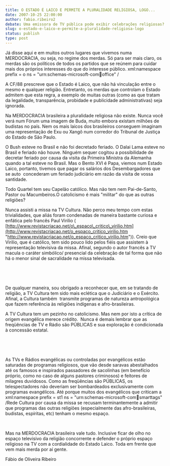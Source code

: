 ```yaml
---
title: O ESTADO É LAICO E PERMITE A PLURALIDADE RELIGIOSA, LOGO...
date: 2007-10-25 22:00:00
author: fabio.ribeiro2
debate: Uma emissora de TV pública pode exibir celebrações religiosas?
slug: o-estado-e-laico-e-permite-a-pluralidade-religiosa-logo
status: publish 
type: post
---
```


Já disse aqui e em muitos outros lugares que vivemos numa MERDOCRACIA, ou seja, no regime dos merdas. Só para ser mais claro, os merdas são os políticos de todos os partidos que se reúnem para cuidar mais dos próprios interesses do que do interesse público. xml:namespace prefix = o ns = "urn:schemas-microsoft-com:office:office" /


  
  
A CF/88 prescreve que o Estado é Laico, que não há vinculação entre o mesmo e qualquer religião. Entretanto, os merdas que controlam o Estado admitem que esta regra, a exemplo de muitas outras (como as que tratam da legalidade, transparência, probidade e publicidade administrativas) seja ignorada. 


  
  
Na MERDOCRACIA brasileira a pluralidade religiosa não existe. Nunca você verá num Fórum uma imagem de Buda, muito embora existam milhões de budistas no país. Nem os mais laicos dos brasileiros conseguem imaginam uma representação de Exu ou Xangô num corredor do Tribunal de Justiça do Estado de São Paulo. 


  
  
O Bush esteve no Brasil e não foi decretado feriado. O Dalai Lama esteve no Brasil e feriado não houve. Ninguém sequer cogitou a possibilidade de decretar feriado por causa da visita da Primeira Ministra da Alemanha quando a tal esteve no Brasil. Mas o Bento XVI é Papa, viemos num Estado Laico, portanto, tivemos que pagar os salários dos Desembargadores que se auto  concederam um feriado judiciário em razão da visita de vossa santidade.


  
  
Todo Quartel tem seu Capelão católico. Mas não tem nem Pai-de-Santo, Pastor ou Macumbeiros.O catolicismo é mais "militar" do que as outras religiões? 


  
  
Nunca assisti a missa na TV Cultura. Não perco meu tempo com estas trivialidades, que aliás foram condenadas de maneira bastante curiosa e enfática pelo francês Paul Virilio ( [http://www.revistacriacao.net/o\_espaco\_critico\_virilio.htm](http://www.revistacriacao.net/o_espaco_critico_virilio.htm "http://www.revistacriacao.net/o_espaco_critico_virilio.htm")). Creio que Virilio, que é católico, tem sido pouco lido pelos fiéis que assistem à representação televisiva da missa. Afinal, segundo o autor francês a TV macula o caráter simbólico/ presencial da celebração de tal forma que não há o menor sinal de sacralidade na missa televisada.  


 


 


De qualquer maneira, sou obrigado a reconhecer que, em se tratando de religião, a TV Cultura tem sido mais eclética que o Judiciário e o Exército. Afinal, a Cultura também  transmite programas de natureza antropológica que fazem referência às religiões indígenas e afro-brasileiras. 


  
  
A TV Cultura tem um pezinho no catolicismo. Mas nem por isto a crítica de origem evangélica merece crédito.  Nunca é demais lembrar que as freqüências de TV e Rádio são PÚBLICAS e sua exploração é condicionada à concessão estatal. 


 


 


As TVs e Rádios evangélicas ou controladas por evangélicos estão saturadas de programas religiosos, que vão desde saravas abestalhados até os famosos e inspirados passadores de sacolinhas (em benefício próprio, como no caso de alguns pastores criminosos) e feitores de milagres duvidosos. Como as freqüências são PÚBLICAS, os telespectadores não deveriam ser bombardeados exclusivamente com programas evangélicos. Até porque muitos dos evangélicos que criticam a xml:namespace prefix = st1 ns = "urn:schemas-microsoft-com:office:smarttags" /Rede Cultura por causa da missa se recusam terminantemente a admitir que programas das outras religiões (especialmente das afro-brasileiras, budistas, espíritas, etc) tenham o mesmo espaço. 


 


  
Mas na MERDOCRACIA brasileira vale tudo. Inclusive ficar de olho no espaço televisivo da religião concorrente e defender o próprio espaço religioso na TV com a cordialidade do Estado Laico. Toda em frente que vem mais merda por aí gente.   
  
  
  
Fábio de Oliveira Ribeiro


 


 


